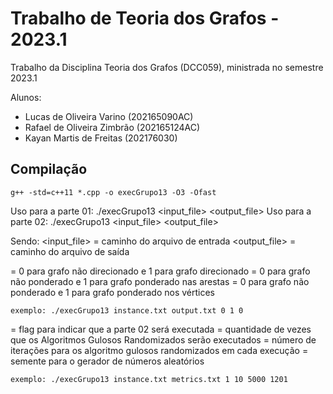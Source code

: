 # Trabalho de Teoria dos Grafos - 2023.1

Trabalho da Disciplina Teoria dos Grafos (DCC059), ministrada no semestre 2023.1

Alunos:

- Lucas de Oliveira Varino (202165090AC)
- Rafael de Oliveira Zimbrão (202165124AC)
- Kayan Martis de Freitas (202176030)

## Compilação
```
g++ -std=c++11 *.cpp -o execGrupo13 -O3 -Ofast
```
Uso para a parte 01:  ./execGrupo13 <input_file> <output_file> <isDirected> <isWeightedEdges> <isWeightedNodes>
Uso para a parte 02:  ./execGrupo13 <input_file> <output_file> <isGreedy> <numIter> <numIterAlpha> <seed>


Sendo:
<input_file> = caminho do arquivo de entrada
<output_file> = caminho do arquivo de saída

<isDirected> = 0 para grafo não direcionado e 1 para grafo direcionado
<isWeightedEdges> = 0 para grafo não ponderado e 1 para grafo ponderado nas arestas
<isWeightedNodes> = 0 para grafo não ponderado e 1 para grafo ponderado nos vértices

```
exemplo: ./execGrupo13 instance.txt output.txt 0 1 0
```

<isGreedy> = flag para indicar que a parte 02 será executada
<numIter> = quantidade de vezes que os Algoritmos Gulosos Randomizados serão executados
<numIterAlpha> = número de iterações para os algoritmo gulosos randomizados em cada execução
<seed> = semente para o gerador de números aleatórios

```
exemplo: ./execGrupo13 instance.txt metrics.txt 1 10 5000 1201
```
